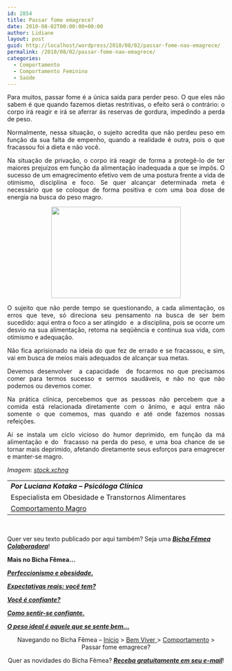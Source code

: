 ```yaml
---
id: 2854
title: Passar fome emagrece?
date: 2010-08-02T00:00:00+00:00
author: Lidiane
layout: post
guid: http://localhost/wordpress/2010/08/02/passar-fome-nao-emagrece/
permalink: /2010/08/02/passar-fome-nao-emagrece/
categories:
  - Comportamento
  - Comportamento Feminino
  - Saúde
---
```

<p style="text-align: justify;">
  Para muitos, passar fome é a única saída para perder peso. O que eles não sabem é que quando fazemos dietas restritivas, o efeito será o contrário: o corpo irá reagir e irá se aferrar ás reservas de gordura, impedindo a perda de peso.
</p>

<p style="text-align: justify;">
  Normalmente, nessa situação, o sujeito acredita que não perdeu peso em função da sua falta de empenho, quando a realidade é outra, pois o que fracassou foi a dieta e não você.
</p>

<p style="text-align: justify;">
  <!--more-->
</p>

<p style="text-align: justify;">
  Na situação de privação, o corpo irá reagir de forma a protegê-lo de ter maiores prejuízos em função da alimentação inadequada a que se impôs. O sucesso de um emagrecimento efetivo vem de uma postura frente a vida de otimismo, disciplina e foco. Se quer alcançar determinada meta é necessário que se coloque de forma positiva e com uma boa dose de energia na busca do peso magro.
</p>

<p style="text-align: center;">
  <a href="http://www.trololodemulher.com.br/blog/wp-content/uploads/2010/07/pao-e-agua.jpg"><img class="size-medium wp-image-5007   aligncenter" title="pão e água" src="http://www.trololodemulher.com.br/blog/wp-content/uploads/2010/07/pao-e-agua-300x212.jpg" alt="" width="300" height="212" /></a>
</p>

<p style="text-align: justify;">
  O sujeito que não perde tempo se questionando, a cada alimentação, os erros que teve, só direciona seu pensamento na busca de ser bem sucedido: aqui entra o foco a ser atingido  e  a disciplina, pois se ocorre um desvio na sua alimentação, retoma na seqüência e continua sua vida, com otimismo e adequação.
</p>

<p style="text-align: justify;">
  Não fica aprisionado na ideia do que fez de errado e se fracassou, e sim, vai em busca de meios mais adequados de alcançar sua metas.
</p>

<p style="text-align: justify;">
  Devemos desenvolver  a capacidade  de focarmos no que precisamos comer para termos sucesso e sermos saudáveis, e não no que não podemos ou devemos comer.
</p>

<p style="text-align: justify;">
  Na prática clínica, percebemos que as pessoas não percebem que a comida está relacionada diretamente com o ânimo, e aqui entra não somente o que comemos, mas quando e até onde fazemos nossas refeições.
</p>

<p style="text-align: justify;">
  Aí se instala um ciclo vicioso do humor deprimido, em função da má alimentação e do  fracasso na perda do peso, e uma boa chance de se tornar mais deprimido, afetando diretamente seus esforços para emagrecer e manter-se magro.
</p>

<p style="text-align: justify;">
  <em>Imagem</em>: <em><a href="http://www.sxc.hu/" target="_blank">stock.xchng</a></em>
</p>

<table border="0" cellspacing="0" cellpadding="0" width="600">
  <tr>
    <td width="600" valign="top">
      <strong><em>Por Luciana Kotaka – Psicóloga Clínica</em></strong>
    </td>
  </tr>
  
  <tr>
    <td width="600" valign="top">
      Especialista em Obesidade e Transtornos Alimentares
    </td>
  </tr>
  
  <tr>
    <td width="600" valign="top">
      <a href="http://comportamentomagro.com.br/" target="_blank">Comportamento Magro</a>
    </td>
  </tr>
</table>

 

Quer ver seu texto publicado por aqui também? Seja uma **_[Bicha Fêmea Colaboradora](http://www.trololodemulher.com.br/colabore/)_**!

**Mais no Bicha Fêmea…**

**_[Perfeccionismo e obesidade.](http://www.trololodemulher.com.br/2010/07/21/perfeccionismo-e-obesidade/)_**

**_[Expectativas reais: você tem?](http://www.trololodemulher.com.br/2010/06/28/emagrecimento-expectativas/)_**

**_[Você é confiante?](http://www.trololodemulher.com.br/2010/05/21/auto-estima-confianca-mulher/)_**

**_[Como sentir-se confiante.](http://www.trololodemulher.com.br/2010/05/03/auto-estima/)_**

**_[O peso ideal é aquele que se sente bem…](http://www.trololodemulher.com.br/2010/03/01/emagrecimento-saudavel/)_**

<p style="text-align: center;">
  Navegando no Bicha Fêmea &#8211; <a href="http://www.trololodemulher.com.br/" target="_self">Início</a> > <a href="http://www.trololodemulher.com.br/bem-viver/" target="_self">Bem Viver </a>> <a href="http://www.trololodemulher.com.br/category/comportamento/" target="_self">Comportamento</a> > Passar fome emagrece?
</p>

<p style="text-align: center;">
  Quer as novidades do Bicha Fêmea? <strong><em><a href="http://feedburner.google.com/fb/a/mailverify?uri=blogbichafemea&loc=pt_BR">Receba gratuitamente em seu e-mail</a></em></strong>!
</p>
